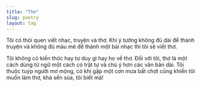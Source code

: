 ```yaml
---
title: "Thơ"
slug: poetry
layout: tag
---
```

Tôi có thói quen viết nhạc, truyện và thơ.
Khi ý tưởng không đủ dài để thành truyện và không đủ màu mè để thành một bài nhạc thì tôi sẽ viết thơ.

Tôi không có kiến thức hay tư duy gì hay ho về thơ.
Đối với tôi, thơ là một cách dùng từ ngữ một cách có trật tự và chủ ý hơn các văn bản dài.
Tôi thuộc tuýp người mơ mộng, có khi gặp một cơn mưa bất chợt cũng khiến tôi muốn làm thơ, khá sến súa, tôi biết mà!
